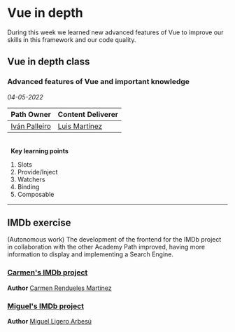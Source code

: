 # Vue in depth
During this week we learned new advanced features of Vue to improve our skills in this framework and our code quality.

## Vue in depth class
### Advanced features of Vue and important knowledge

*04-05-2022*

<!-- (Do not change the line below!!!) -->
| **Path Owner** | **Content Deliverer** | 
| --- | --- | 
| [Iván Palleiro](https://github.com/ivantxu) | [Luis Martínez](https://github.com/LuisMartinez15) | \ 

\
&nbsp; <!-- (Do not change this and above line PLEASE!!!) -->
**Key learning points** <!-- (Do not change this line!!!) -->
1. Slots
2. Provide/Inject
3. Watchers
4. Binding
5. Composable

****

## IMDb exercise
(Autonomous work) <!-- Comment wheter if it is autonomous or group work -->
The development of the frontend for the IMDb project in collaboration with the other Academy Path improved, having more information to display and implementing a Search Engine.
### [Carmen's IMDb project](https://github.com/carmen279/IMDb_academy_app)
**Author** [Carmen Rendueles Martínez](https://github.com/carmen279)


### [Miguel's IMDb project](https://github.com/miguelliar/imdb_academy)
**Author** [Miguel Ligero Arbesú](https://github.com/miguelliar)
